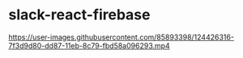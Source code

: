 # slack-react-firebase


https://user-images.githubusercontent.com/85893398/124426316-7f3d9d80-dd87-11eb-8c79-fbd58a096293.mp4
